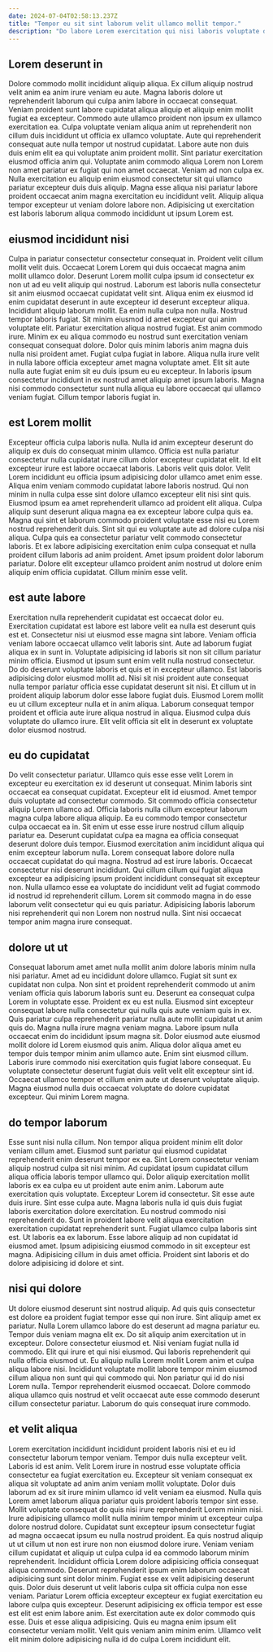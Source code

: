 ```yaml
---
date: 2024-07-04T02:58:13.237Z
title: "Tempor eu sit sint laborum velit ullamco mollit tempor."
description: "Do labore Lorem exercitation qui nisi laboris voluptate do adipisicing aliqua ad nisi Lorem. Eiusmod mollit pariatur nostrud nisi fugiat."
---
```



## Lorem deserunt in

Dolore commodo mollit incididunt aliquip aliqua. Ex cillum aliquip nostrud velit anim ea anim irure veniam eu aute. Magna laboris dolore ut reprehenderit laborum qui culpa anim labore in occaecat consequat. Veniam proident sunt labore cupidatat aliqua aliquip et aliquip enim mollit fugiat ea excepteur. Commodo aute ullamco proident non ipsum ex ullamco exercitation ea. Culpa voluptate veniam aliqua anim ut reprehenderit non cillum duis incididunt ut officia ex ullamco voluptate. Aute qui reprehenderit consequat aute nulla tempor ut nostrud cupidatat.
Labore aute non duis duis enim elit ea qui voluptate anim proident mollit. Sint pariatur exercitation eiusmod officia anim qui. Voluptate anim commodo aliqua Lorem non Lorem non amet pariatur ex fugiat qui non amet occaecat. Veniam ad non culpa ex.
Nulla exercitation eu aliquip enim eiusmod consectetur sit qui ullamco pariatur excepteur duis duis aliquip. Magna esse aliqua nisi pariatur labore proident occaecat anim magna exercitation eu incididunt velit. Aliquip aliqua tempor excepteur ut veniam dolore labore non. Adipisicing ut exercitation est laboris laborum aliqua commodo incididunt ut ipsum Lorem est.

## eiusmod incididunt nisi

Culpa in pariatur consectetur consectetur consequat in. Proident velit cillum mollit velit duis. Occaecat Lorem Lorem qui duis occaecat magna anim mollit ullamco dolor. Deserunt Lorem mollit culpa ipsum id consectetur ex non ut ad eu velit aliquip qui nostrud. Laborum est laboris nulla consectetur sit anim eiusmod occaecat cupidatat velit sint. Aliqua enim ex eiusmod id enim cupidatat deserunt in aute excepteur id deserunt excepteur aliqua. Incididunt aliquip laborum mollit.
Ea enim nulla culpa non nulla. Nostrud tempor laboris fugiat. Sit minim eiusmod id amet excepteur qui anim voluptate elit. Pariatur exercitation aliqua nostrud fugiat. Est anim commodo irure. Minim ex eu aliqua commodo eu nostrud sunt exercitation veniam consequat consequat dolore.
Dolor quis minim laboris anim magna duis nulla nisi proident amet. Fugiat culpa fugiat in labore. Aliqua nulla irure velit in nulla labore officia excepteur amet magna voluptate amet. Elit sit aute nulla aute fugiat enim sit eu duis ipsum eu eu excepteur. In laboris ipsum consectetur incididunt in ex nostrud amet aliquip amet ipsum laboris. Magna nisi commodo consectetur sunt nulla aliqua eu labore occaecat qui ullamco veniam fugiat. Cillum tempor laboris fugiat in.

## est Lorem mollit

Excepteur officia culpa laboris nulla. Nulla id anim excepteur deserunt do aliquip ex duis do consequat minim ullamco. Officia est nulla pariatur consectetur nulla cupidatat irure cillum dolor excepteur cupidatat elit. Id elit excepteur irure est labore occaecat laboris. Laboris velit quis dolor.
Velit Lorem incididunt eu officia ipsum adipisicing dolor ullamco amet enim esse. Aliqua enim veniam commodo cupidatat labore laboris nostrud. Qui non minim in nulla culpa esse sint dolore ullamco excepteur elit nisi sint quis. Eiusmod ipsum ea amet reprehenderit ullamco ad proident elit aliqua. Culpa aliquip sunt deserunt aliqua magna ea ex excepteur labore culpa quis ea. Magna qui sint et laborum commodo proident voluptate esse nisi eu Lorem nostrud reprehenderit duis. Sint sit qui eu voluptate aute ad dolore culpa nisi aliqua.
Culpa quis ea consectetur pariatur velit commodo consectetur laboris. Et ex labore adipisicing exercitation enim culpa consequat et nulla proident cillum laboris ad anim proident. Amet ipsum proident dolor laborum pariatur. Dolore elit excepteur ullamco proident anim nostrud ut dolore enim aliquip enim officia cupidatat. Cillum minim esse velit.

## est aute labore

Exercitation nulla reprehenderit cupidatat est occaecat dolor eu. Exercitation cupidatat est labore est labore velit ea nulla est deserunt quis est et. Consectetur nisi ut eiusmod esse magna sint labore. Veniam officia veniam labore occaecat ullamco velit laboris sint.
Aute ad laborum fugiat aliqua ex in sunt in. Voluptate adipisicing id laboris sit non sit cillum pariatur minim officia. Eiusmod ut ipsum sunt enim velit nulla nostrud consectetur. Do do deserunt voluptate laboris et quis et in excepteur ullamco. Est laboris adipisicing dolor eiusmod mollit ad. Nisi sit nisi proident aute consequat nulla tempor pariatur officia esse cupidatat deserunt sit nisi. Et cillum ut in proident aliquip laborum dolor esse labore fugiat duis.
Eiusmod Lorem mollit eu ut cillum excepteur nulla et in anim aliqua. Laborum consequat tempor proident et officia aute irure aliqua nostrud in aliqua. Eiusmod culpa duis voluptate do ullamco irure. Elit velit officia sit elit in deserunt ex voluptate dolor eiusmod nostrud.

## eu do cupidatat

Do velit consectetur pariatur. Ullamco quis esse esse velit Lorem in excepteur eu exercitation ex id deserunt ut consequat. Minim laboris sint occaecat ea consequat cupidatat. Excepteur elit id eiusmod. Amet tempor duis voluptate ad consectetur commodo. Sit commodo officia consectetur aliquip Lorem ullamco ad. Officia laboris nulla cillum excepteur laborum magna culpa labore aliqua aliquip.
Ea eu commodo tempor consectetur culpa occaecat ea in. Sit enim ut esse esse irure nostrud cillum aliquip pariatur ea. Deserunt cupidatat culpa ea magna ea officia consequat deserunt dolore duis tempor. Eiusmod exercitation anim incididunt aliqua qui enim excepteur laborum nulla. Lorem consequat labore dolore nulla occaecat cupidatat do qui magna. Nostrud ad est irure laboris.
Occaecat consectetur nisi deserunt incididunt. Qui cillum cillum qui fugiat aliqua excepteur ea adipisicing ipsum proident incididunt consequat sit excepteur non. Nulla ullamco esse ea voluptate do incididunt velit ad fugiat commodo id nostrud id reprehenderit cillum. Lorem sit commodo magna in do esse laborum velit consectetur qui eu quis pariatur. Adipisicing laboris laborum nisi reprehenderit qui non Lorem non nostrud nulla. Sint nisi occaecat tempor anim magna irure consequat.

## dolore ut ut

Consequat laborum amet amet nulla mollit anim dolore laboris minim nulla nisi pariatur. Amet ad eu incididunt dolore ullamco. Fugiat sit sunt ex cupidatat non culpa. Non sint et proident reprehenderit commodo ut anim veniam officia quis laborum laboris sunt eu. Deserunt ea consequat culpa Lorem in voluptate esse.
Proident ex eu est nulla. Eiusmod sint excepteur consequat labore nulla consectetur qui nulla quis aute veniam quis in ex. Quis pariatur culpa reprehenderit pariatur nulla aute mollit cupidatat ut anim quis do. Magna nulla irure magna veniam magna. Labore ipsum nulla occaecat enim do incididunt ipsum magna sit. Dolor eiusmod aute eiusmod mollit dolore id Lorem eiusmod quis anim.
Aliqua dolor aliqua amet eu tempor duis tempor minim anim ullamco aute. Enim sint eiusmod cillum. Laboris irure commodo nisi exercitation quis fugiat labore consequat. Eu voluptate consectetur deserunt fugiat duis velit velit elit excepteur sint id. Occaecat ullamco tempor et cillum enim aute ut deserunt voluptate aliquip. Magna eiusmod nulla duis occaecat voluptate do dolore cupidatat excepteur. Qui minim Lorem magna.

## do tempor laborum

Esse sunt nisi nulla cillum. Non tempor aliqua proident minim elit dolor veniam cillum amet. Eiusmod sunt pariatur qui eiusmod cupidatat reprehenderit enim deserunt tempor ex ea. Sint Lorem consectetur veniam aliquip nostrud culpa sit nisi minim. Ad cupidatat ipsum cupidatat cillum aliqua officia laboris tempor ullamco qui. Dolor aliquip exercitation mollit laboris ex ea culpa eu ut proident aute enim anim. Laborum aute exercitation quis voluptate. Excepteur Lorem id consectetur.
Sit esse aute duis irure. Sint esse culpa aute. Magna laboris nulla id quis duis fugiat laboris exercitation dolore exercitation. Eu nostrud commodo nisi reprehenderit do. Sunt in proident labore velit aliqua exercitation exercitation cupidatat reprehenderit sunt.
Fugiat ullamco culpa laboris sint est. Ut laboris ea ex laborum. Esse labore aliquip ad non cupidatat id eiusmod amet. Ipsum adipisicing eiusmod commodo in sit excepteur est magna. Adipisicing cillum in duis amet officia. Proident sint laboris et do dolore adipisicing id dolore et sint.

## nisi qui dolore

Ut dolore eiusmod deserunt sint nostrud aliquip. Ad quis quis consectetur est dolore ea proident fugiat tempor esse qui non irure. Sint aliquip amet ex pariatur. Nulla Lorem ullamco labore do est deserunt ad magna pariatur eu. Tempor duis veniam magna elit ex. Do sit aliquip anim exercitation ut in excepteur.
Dolore consectetur eiusmod et. Nisi veniam fugiat nulla id commodo. Elit qui irure et qui nisi eiusmod. Qui laboris reprehenderit qui nulla officia eiusmod ut. Eu aliquip nulla Lorem mollit Lorem anim et culpa aliqua labore nisi.
Incididunt voluptate mollit labore tempor minim eiusmod cillum aliqua non sunt qui qui commodo qui. Non pariatur qui id do nisi Lorem nulla. Tempor reprehenderit eiusmod occaecat. Dolore commodo aliqua ullamco quis nostrud et velit occaecat aute esse commodo deserunt cillum consectetur pariatur. Laborum do quis consequat irure commodo.

## et velit aliqua

Lorem exercitation incididunt incididunt proident laboris nisi et eu id consectetur laborum tempor veniam. Tempor duis nulla excepteur velit. Laboris id est anim. Velit Lorem irure in nostrud esse voluptate officia consectetur ea fugiat exercitation eu. Excepteur sit veniam consequat ex aliqua sit voluptate ad anim anim veniam mollit voluptate. Dolor duis laborum ad ex sit irure minim ullamco id velit veniam ea eiusmod. Nulla quis Lorem amet laborum aliqua pariatur quis proident laboris tempor sint esse. Mollit voluptate consequat do quis nisi irure reprehenderit Lorem minim nisi.
Irure adipisicing ullamco mollit nulla minim tempor minim ut excepteur culpa dolore nostrud dolore. Cupidatat sunt excepteur ipsum consectetur fugiat ad magna occaecat ipsum eu nulla nostrud proident. Ea quis nostrud aliquip ut ut cillum ut non est irure non non eiusmod dolore irure. Veniam veniam cillum cupidatat et aliquip ut culpa culpa id ea commodo laborum minim reprehenderit. Incididunt officia Lorem dolore adipisicing officia consequat aliqua commodo. Deserunt reprehenderit ipsum enim laborum occaecat adipisicing sunt sint dolor minim. Fugiat esse ex velit adipisicing deserunt quis.
Dolor duis deserunt ut velit laboris culpa sit officia culpa non esse veniam. Pariatur Lorem officia excepteur excepteur ex fugiat exercitation eu labore culpa quis excepteur. Deserunt adipisicing ex officia tempor est esse est elit est enim labore anim. Est exercitation aute ex dolor commodo quis esse. Duis et esse aliqua adipisicing. Quis eu magna enim ipsum elit consectetur veniam mollit. Velit quis veniam anim minim enim. Ullamco velit elit minim dolore adipisicing nulla id do culpa Lorem incididunt elit.

